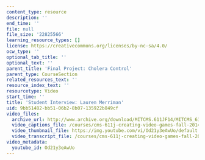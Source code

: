 ```yaml
---
content_type: resource
description: ''
end_time: ''
file: null
file_size: '22825566'
learning_resource_types: []
license: https://creativecommons.org/licenses/by-nc-sa/4.0/
ocw_type: ''
optional_tab_title: ''
optional_text: ''
parent_title: 'Final Project: Cholera Control'
parent_type: CourseSection
related_resources_text: ''
resource_index_text: ''
resourcetype: Video
start_time: ''
title: 'Student Interview: Lauren Merriman'
uid: 9bb51482-bb51-06b2-8b07-135922b849cf
video_files:
  archive_url: http://www.archive.org/download/MITCMS.611JF14/MITCMS_611JF14_Lauren_Merriman_300k.mp4
  video_captions_file: /courses/cms-611j-creating-video-games-fall-2014/d148a1cc089554a4b157b72f0239dd1e_Od21y3eAwUo.vtt
  video_thumbnail_file: https://img.youtube.com/vi/Od21y3eAwUo/default.jpg
  video_transcript_file: /courses/cms-611j-creating-video-games-fall-2014/1402a01490eb6dbae601f762d169db3d_Od21y3eAwUo.pdf
video_metadata:
  youtube_id: Od21y3eAwUo
---
```

